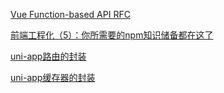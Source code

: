 [Vue Function-based API RFC](https://zhuanlan.zhihu.com/p/68477600)

[前端工程化（5）：你所需要的npm知识储备都在这了](https://juejin.im/post/5d08d3d3f265da1b7e103a4d)

[uni-app路由的封装](https://juejin.im/post/5d0314a5f265da1ba77ca05b?utm_source=wechat)

[uni-app缓存器的封装](https://juejin.im/post/5d08a5c2f265da1bb003c0f8)
